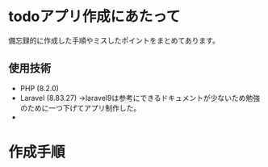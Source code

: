 # todoアプリ作成にあたって
備忘録的に作成した手順やミスしたポイントをまとめてあります。

## 使用技術
- PHP (8.2.0)
- Laravel (8.83.27) →laravel9は参考にできるドキュメントが少ないため勉強のために一つ下げてアプリ制作した。
- 

# 作成手順

